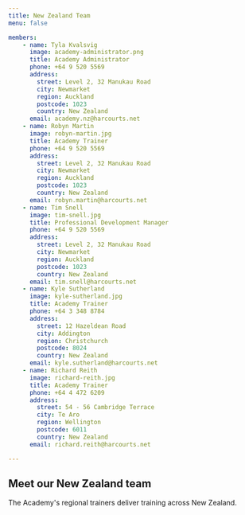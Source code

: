 ```yaml
---
title: New Zealand Team
menu: false

members:
    - name: Tyla Kvalsvig
      image: academy-administrator.png
      title: Academy Administrator
      phone: +64 9 520 5569
      address:
        street: Level 2, 32 Manukau Road
        city: Newmarket
        region: Auckland
        postcode: 1023
        country: New Zealand
      email: academy.nz@harcourts.net
    - name: Robyn Martin
      image: robyn-martin.jpg
      title: Academy Trainer
      phone: +64 9 520 5569
      address:
        street: Level 2, 32 Manukau Road
        city: Newmarket
        region: Auckland
        postcode: 1023
        country: New Zealand
      email: robyn.martin@harcourts.net
    - name: Tim Snell
      image: tim-snell.jpg
      title: Professional Development Manager
      phone: +64 9 520 5569
      address:
        street: Level 2, 32 Manukau Road
        city: Newmarket
        region: Auckland
        postcode: 1023
        country: New Zealand
      email: tim.snell@harcourts.net
    - name: Kyle Sutherland
      image: kyle-sutherland.jpg
      title: Academy Trainer
      phone: +64 3 348 8784
      address:
        street: 12 Hazeldean Road
        city: Addington
        region: Christchurch
        postcode: 8024
        country: New Zealand
      email: kyle.sutherland@harcourts.net
    - name: Richard Reith
      image: richard-reith.jpg
      title: Academy Trainer
      phone: +64 4 472 6209
      address:
        street: 54 - 56 Cambridge Terrace
        city: Te Aro
        region: Wellington
        postcode: 6011
        country: New Zealand
      email: richard.reith@harcourts.net

---
```


## Meet our New Zealand team

The Academy's regional trainers deliver training across New Zealand.

